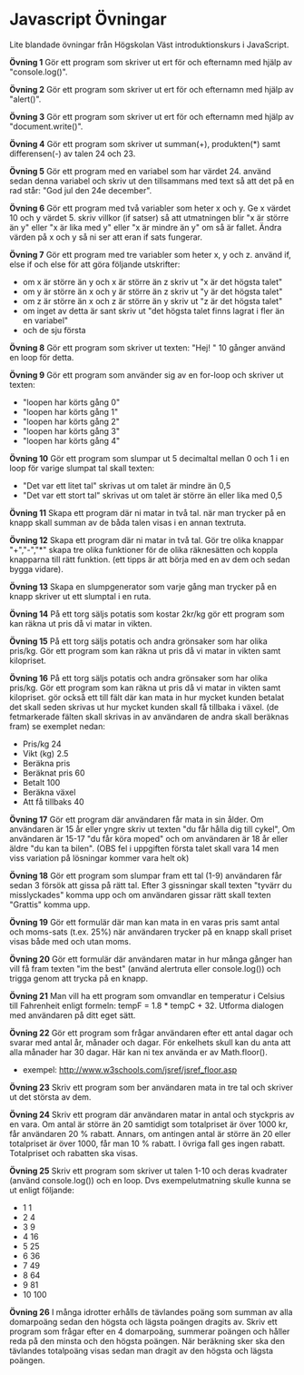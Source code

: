 # Javascript Övningar
Lite blandade övningar från Högskolan Väst introduktionskurs i JavaScript.


**Övning 1**
Gör ett program som skriver ut ert för och efternamn med hjälp av "console.log()".

**Övning 2**
Gör ett program som skriver ut ert för och efternamn med hjälp av "alert()".

**Övning 3**
Gör ett program som skriver ut ert för och efternamn med hjälp av "document.write()".

**Övning 4**
Gör ett program som skriver ut summan(+), produkten(*) samt differensen(-) av talen 24 och 23.

**Övning 5**
Gör ett program med en variabel som har värdet 24. använd sedan denna variabel och skriv ut den tillsammans med text så att det på en rad står: "God jul den 24e december".

**Övning 6**
Gör ett program med två variabler som heter x och y. Ge x värdet 10 och y värdet 5. skriv villkor (if satser) så att utmatningen blir "x är större än y" eller "x är lika med y" eller "x är mindre än y" om så är fallet. Ändra värden på x och y så ni ser att eran if sats fungerar.

**Övning 7**
Gör ett program med tre variabler som heter x, y och z. använd if, else if och else för att göra följande utskrifter:
*	om x är större än y och x är större än z skriv ut "x är det högsta talet"
*	om y är större än x och y är större än z skriv ut "y är det högsta talet"
*	om z är större än x och z är större än y skriv ut "z är det högsta talet"
*	om inget av detta är sant skriv ut "det högsta talet finns lagrat i fler än en variabel"
*	och de sju första

**Övning 8**
Gör ett program som skriver ut texten: "Hej! " 10 gånger använd en loop för detta.

**Övning 9**
Gör ett program som använder sig av en for-loop och skriver ut texten:
*	"loopen har körts gång  0"
*	"loopen har körts gång  1"
*	"loopen har körts gång  2"
*	"loopen har körts gång  3"
*	"loopen har körts gång  4"

**Övning 10**
Gör ett program som slumpar ut 5 decimaltal mellan 0 och 1 i en loop för varige slumpat tal skall texten:

*	"Det var ett litet tal" skrivas ut om talet är mindre än 0,5
*	"Det var ett stort tal" skrivas ut om talet är större än eller lika med 0,5

**Övning 11**
Skapa ett program där ni matar in två tal. när man trycker på en knapp skall summan av de båda talen visas i en annan textruta. 

**Övning 12**
Skapa ett program där ni matar in två tal. Gör tre olika knappar "+","-","*"  skapa tre olika funktioner för de olika räknesätten och koppla knapparna till rätt funktion. (ett tipps är att börja med en av dem och sedan bygga vidare).   

**Övning 13**
Skapa en slumpgenerator som varje gång man trycker på en knapp skriver ut ett slumptal i en ruta. 

**Övning 14**
På ett torg säljs potatis som kostar 2kr/kg gör ett program som kan räkna ut pris då vi matar in vikten.    

**Övning 15**
På ett torg säljs potatis och andra grönsaker som har olika pris/kg. Gör ett program som kan räkna ut pris då vi matar in vikten samt kilopriset.

**Övning 16**
På ett torg säljs potatis och andra grönsaker som har olika pris/kg. Gör ett program som kan räkna ut pris då vi matar in vikten samt kilopriset. gör också ett till fält där kan mata in hur mycket kunden betalat det skall seden skrivas ut hur mycket kunden skall få tillbaka i växel. (de fetmarkerade fälten skall skrivas in av användaren de andra skall beräknas fram) se exemplet nedan:
*	Pris/kg	24
*	Vikt (kg)	2.5
*	Beräkna pris	
*	Beräknat pris	60
*	Betalt	100
*	Beräkna växel	
*	Att få tillbaks	40

**Övning 17**
Gör ett program där användaren får mata in sin ålder. Om användaren är 15 år eller yngre skriv ut texten "du får hålla dig till cykel", Om användaren är 15-17 "du får köra moped" och om användaren är 18 år eller äldre "du kan ta bilen".
(OBS fel i uppgiften första talet skall vara 14 men viss variation på lösningar kommer vara helt ok)

**Övning 18**
Gör ett program som slumpar fram ett tal (1-9) användaren får sedan 3 försök att gissa på rätt tal. Efter 3 gissningar skall texten "tyvärr du misslyckades" komma upp och om användaren gissar rätt skall texten "Grattis" komma upp.

**Övning 19**
Gör ett formulär där man kan mata in en varas pris samt antal och moms-sats (t.ex. 25%) när användaren trycker på en knapp skall priset visas både med och utan moms.

**Övning 20**
Gör ett formulär där användaren matar in hur många gånger han vill få fram texten "im the best" (använd alertruta eller console.log()) och trigga genom att trycka på en knapp.

**Övning 21**
Man vill ha ett program som omvandlar en temperatur i Celsius till Fahrenheit enligt formeln: tempF = 1.8 * tempC + 32. Utforma dialogen med användaren på ditt eget sätt.

**Övning 22**
Gör ett program som frågar användaren efter ett antal dagar och svarar med antal år, månader och dagar. För enkelhets skull kan du anta att alla månader har 30 dagar.
Här kan ni tex använda er av Math.floor().
*	exempel: http://www.w3schools.com/jsref/jsref_floor.asp

**Övning 23**
Skriv ett program som ber användaren mata in tre tal och skriver ut det största av dem.

**Övning 24**
Skriv ett program där användaren matar in antal och styckpris av en vara. Om antal är större än 20 samtidigt som totalpriset är över 1000 kr, får användaren 20 % rabatt. Annars, om antingen antal är större än 20 eller totalpriset är över 1000, får man 10 % rabatt. I övriga fall ges ingen rabatt. Totalpriset och rabatten ska visas.

**Övning 25**
Skriv ett program som skriver ut talen 1-10 och deras kvadrater (använd console.log()) och en loop.
Dvs exempelutmatning skulle kunna se ut enligt följande:
*	1 1
*	2 4 
*	3 9
*	4 16
*	5 25
*	6 36
*	7 49
*	8 64
*	9 81
*	10 100 

**Övning 26**
I många idrotter erhålls de tävlandes poäng som summan av alla domarpoäng sedan den högsta och lägsta poängen dragits av. Skriv ett program som frågar efter en 4 domarpoäng, summerar poängen och håller reda på den minsta och den högsta poängen. När beräkning sker ska den tävlandes totalpoäng visas sedan man dragit av den högsta och lägsta poängen.
